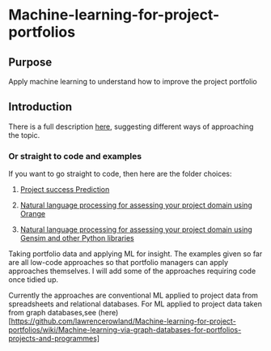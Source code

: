 # Machine-learning-for-project-portfolios

## Purpose
Apply machine learning to understand how to improve the project portfolio

## Introduction

There is a full description [here](https://lawrencerowland.github.io/2020/05/05/Applying-Machine-Learning-at-different-levels.html), suggesting different ways of approaching the topic. 

### Or straight to code and examples
If you want to go straight to code, then here are the folder choices:

1. [Project success Prediction](https://github.com/lawrencerowland/Machine-learning-for-project-portfolios/tree/master/project%20success%20prediction)

1. [Natural language processing for assessing your project domain using Orange](https://github.com/lawrencerowland/Data-Model-for-Project-Frameworks/tree/master/Project%20frameworks%20by%20using%20NLP%20in%20Orange%20Datamining)

1. [Natural language processing for assessing your project domain using Gensim and other Python libraries](https://github.com/lawrencerowland/Data-Model-for-Project-Frameworks/tree/master/Project%20frameworks%20by%20using%20NLP%20with%20Python%20libraries)

<!-- /wp:paragraph -->
Taking portfolio data and applying ML for insight. 
The examples given so far are all low-code approaches so that portfolio managers can apply approaches themselves. 
I will add some of the approaches requiring code once tidied up.

Currently the approaches are conventional ML applied to project data from spreadsheets and relational databases. For ML applied to project data taken from graph databases,see (here)[https://github.com/lawrencerowland/Machine-learning-for-project-portfolios/wiki/Machine-learning-via-graph-databases-for-portfolios-projects-and-programmes]

 
